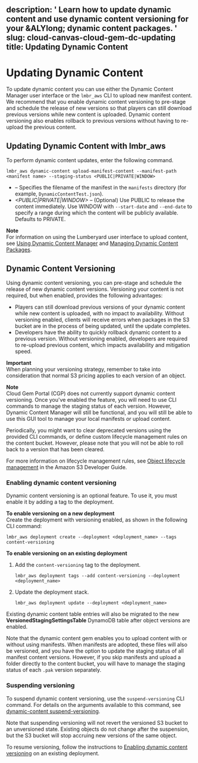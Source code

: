 description: ' Learn how to update dynamic content and use dynamic content versioning
  for your &ALYlong; dynamic content packages. '
slug: cloud-canvas-cloud-gem-dc-updating
title: Updating Dynamic Content
---
# Updating Dynamic Content<a name="cloud-canvas-cloud-gem-dc-updating"></a>

To update dynamic content you can use either the Dynamic Content Manager user interface or the `lmbr_aws` CLI to upload new manifest content\. We recommend that you enable dynamic content versioning to pre\-stage and schedule the release of new versions so that players can still download previous versions while new content is uploaded\. Dynamic content versioning also enables rollback to previous versions without having to re\-upload the previous content\.

## Updating Dynamic Content with lmbr\_aws<a name="cloud-canvas-cloud-gem-dc-lmbr-aws-updating"></a>

To perform dynamic content updates, enter the following command\.

```
lmbr_aws dynamic-content upload-manifest-content --manifest-path <manifest name> --staging-status <PUBLIC|PRIVATE|WINDOW>
```
+ *<manifest name>* – Specifies the filename of the manifest in the `manifests` directory \(for example, `DynamicContentTest.json`\)\.
+ *<PUBLIC\|PRIVATE\|WINDOW>* – \(Optional\) Use PUBLIC to release the content immediately\. Use WINDOW with `--start-date` and `--end-date` to specify a range during which the content will be publicly available\. Defaults to PRIVATE\.

**Note**  
For information on using the Lumberyard user interface to upload content, see [Using Dynamic Content Manager](cloud-canvas-cloud-gem-dc-manager.md) and [Managing Dynamic Content Packages](cloud-canvas-cloud-gem-dc-managing-packages.md)\.

## Dynamic Content Versioning<a name="cloud-canvas-cloud-gem-dc-versioning"></a>

Using dynamic content versioning, you can pre\-stage and schedule the release of new dynamic content versions\. Versioning your content is not required, but when enabled, provides the following advantages:
+ Players can still download previous versions of your dynamic content while new content is uploaded, with no impact to availability\. Without versioning enabled, clients will receive errors when packages in the S3 bucket are in the process of being updated, until the update completes\.
+ Developers have the ability to quickly rollback dynamic content to a previous version\. Without versioning enabled, developers are required to re\-upload previous content, which impacts availability and mitigation speed\.

**Important**  
When planning your versioning strategy, remember to take into consideration that normal S3 pricing applies to each version of an object\.

**Note**  
Cloud Gem Portal \(CGP\) does not currently support dynamic content versioning\. Once you've enabled the feature, you will need to use CLI commands to manage the staging status of each version\. However, Dynamic Content Manager will still be functional, and you will still be able to use this GUI tool to manage your local manifests or upload content\.

Periodically, you might want to clear deprecated versions using the provided CLI commands, or define custom lifecycle management rules on the content bucket\. However, please note that you will not be able to roll back to a version that has been cleared\.

For more information on lifecycle management rules, see [Object lifecycle management](https://docs.aws.amazon.com/AmazonS3/latest/dev/object-lifecycle-mgmt.html) in the Amazon S3 Developer Guide\.

### Enabling dynamic content versioning<a name="dynamic-content-versioning-enable"></a>

Dynamic content versioning is an optional feature\. To use it, you must enable it by adding a tag to the deployment\.

**To enable versioning on a new deployment**  
Create the deployment with versioning enabled, as shown in the following CLI command:

```
lmbr_aws deployment create --deployment <deployment_name> --tags content-versioning
```

**To enable versioning on an existing deployment**

1. Add the `content-versioning` tag to the deployment\.

   ```
   lmbr_aws deployment tags --add content-versioning --deployment <deployment_name>
   ```

1. Update the deployment stack\.

   ```
   lmbr_aws deployment update --deployment <deployment_name>
   ```

Existing dynamic content table entries will also be migrated to the new **VersionedStagingSettingsTable** DynamoDB table after object versions are enabled\.

Note that the dynamic content gem enables you to upload content with or without using manifests\. When manifests are adopted, these files will also be versioned, and you have the option to update the staging status of all manifest content versions\. However, if you skip manifests and upload a folder directly to the content bucket, you will have to manage the staging status of each `.pak` version separately\.

### Suspending versioning<a name="dynamic-content-versioning-suspend"></a>

To suspend dynamic content versioning, use the `suspend-versioning` CLI command\. For details on the arguments available to this command, see [dynamic\-content suspend\-versioning](cloud-canvas-cloud-gem-dc-lmbr-aws.md#cloud-canvas-cloud-gem-dc-lmbr-aws-extensions-suspend-versioning)\.

Note that suspending versioning will not revert the versioned S3 bucket to an unversioned state\. Existing objects do not change after the suspension, but the S3 bucket will stop accruing new versions of the same object\.

To resume versioning, follow the instructions to [Enabling dynamic content versioning](#dynamic-content-versioning-enable) on an existing deployment\.